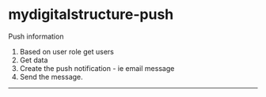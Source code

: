 # mydigitalstructure-push

Push information

1. Based on user role get users
2. Get data
3. Create the push notification - ie email message
4. Send the message.

---

